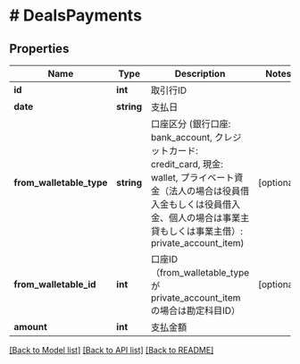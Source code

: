# # DealsPayments

## Properties

Name | Type | Description | Notes
------------ | ------------- | ------------- | -------------
**id** | **int** | 取引行ID | 
**date** | **string** | 支払日 | 
**from_walletable_type** | **string** | 口座区分 (銀行口座: bank_account, クレジットカード: credit_card, 現金: wallet, プライベート資金（法人の場合は役員借入金もしくは役員借入金、個人の場合は事業主貸もしくは事業主借）: private_account_item) | [optional] 
**from_walletable_id** | **int** | 口座ID（from_walletable_typeがprivate_account_itemの場合は勘定科目ID） | [optional] 
**amount** | **int** | 支払金額 | 

[[Back to Model list]](../../README.md#documentation-for-models) [[Back to API list]](../../README.md#documentation-for-api-endpoints) [[Back to README]](../../README.md)


